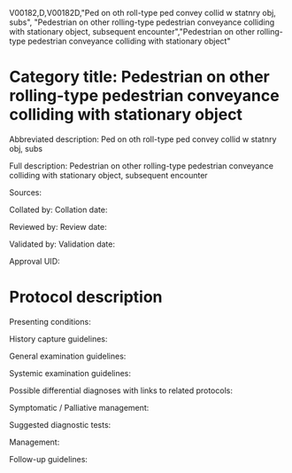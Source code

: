V00182,D,V00182D,"Ped on oth roll-type ped convey collid w statnry obj, subs", "Pedestrian on other rolling-type pedestrian conveyance colliding with stationary object, subsequent encounter","Pedestrian on other rolling-type pedestrian conveyance colliding with stationary object"
# Category title: Pedestrian on other rolling-type pedestrian conveyance colliding with stationary object

Abbreviated description: Ped on oth roll-type ped convey collid w statnry obj, subs

Full description: Pedestrian on other rolling-type pedestrian conveyance colliding with stationary object, subsequent encounter

Sources:

Collated by:
Collation date:

Reviewed by:
Review date:

Validated by:
Validation date:

Approval UID:

# Protocol description

Presenting conditions:

History capture guidelines:

General examination guidelines:

Systemic examination guidelines:

Possible differential diagnoses with links to related protocols:

Symptomatic / Palliative management:

Suggested diagnostic tests:

Management:

Follow-up guidelines:
